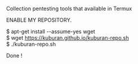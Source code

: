 
Collection pentesting tools that available in Termux

ENABLE MY REPOSITORY.   

$ apt-get install --assume-yes wget   
$ wget https://kuburan.github.io/kuburan-repo.sh   
$ ./kuburan-repo.sh

Done !
